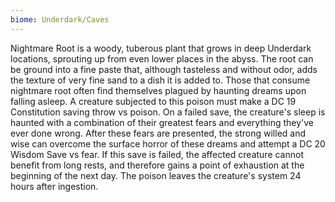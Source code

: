 ```yaml
---
biome: Underdark/Caves
---
```

Nightmare Root is a woody, tuberous plant that grows in deep Underdark locations, sprouting up from even lower places in the abyss. The root can be ground into a fine paste that, although tasteless and without odor, adds the texture of very fine sand to a dish it is added to. Those that consume nightmare root often find themselves plagued by haunting dreams upon falling asleep. A creature subjected to this poison must make a DC 19 Constitution saving throw vs poison. On a failed save, the creature's sleep is haunted with a combination of their greatest fears and everything they've ever done wrong. After these fears are presented, the strong willed and wise can overcome the surface horror of these dreams and attempt a DC 20 Wisdom Save vs fear. If this save is failed, the affected creature cannot benefit from long rests, and therefore gains a point of exhaustion at the beginning of the next day. The poison leaves the creature's system 24 hours after ingestion. 

